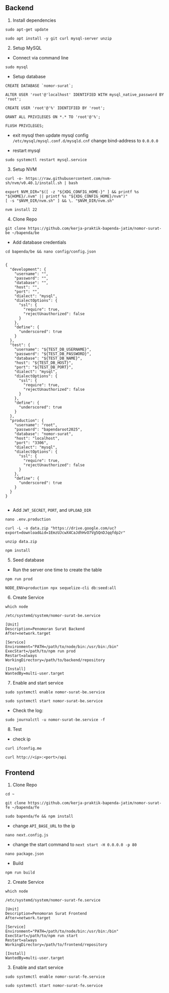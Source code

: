 #

## Backend

1. Install dependencies
```
sudo apt-get update
```
```
sudo apt install -y git curl mysql-server unzip
```

2. Setup MySQL
- Connect via command line
```
sudo mysql
```
- Setup database
```
CREATE DATABASE `nomor-surat`;
```
```
ALTER USER 'root'@'localhost' IDENTIFIED WITH mysql_native_password BY 'root';
```
```
CREATE USER 'root'@'%' IDENTIFIED BY 'root';
```
```
GRANT ALL PRIVILEGES ON *.* TO 'root'@'%';
```
```
FLUSH PRIVILEGES;
```
- exit mysql then update mysql config ```/etc/mysql/mysql.conf.d/mysqld.cnf```
change bind-address to ```0.0.0.0```

- restart mysql
```
sudo systemctl restart mysql.service
```

3. Setup NVM
```
curl -o- https://raw.githubusercontent.com/nvm-sh/nvm/v0.40.1/install.sh | bash
```
```
export NVM_DIR="$([ -z "${XDG_CONFIG_HOME-}" ] && printf %s "${HOME}/.nvm" || printf %s "${XDG_CONFIG_HOME}/nvm")"
[ -s "$NVM_DIR/nvm.sh" ] && \. "$NVM_DIR/nvm.sh"
```
```
nvm install 22
```

4. Clone Repo
```
git clone https://github.com/kerja-praktik-bapenda-jatim/nomor-surat-be ~/bapenda/be
```
- Add database credentials
```
cd bapenda/be && nano config/config.json
```
```

{
  "development": {
    "username": "",
    "password": "",
    "database": "",
    "host": "",
    "port": "",
    "dialect": "mysql",
    "dialectOptions": {
      "ssl": {
        "require": true,
        "rejectUnauthorized": false
      }
    },
    "define": {
      "underscored": true
    }
  },
  "test": {
    "username": "${TEST_DB_USERNAME}",
    "password": "${TEST_DB_PASSWORD}",
    "database": "${TEST_DB_NAME}",
    "host": "${TEST_DB_HOST}",
    "port": "${TEST_DB_PORT}",
    "dialect": "mysql",
    "dialectOptions": {
      "ssl": {
        "require": true,
        "rejectUnauthorized": false
      }
    },
    "define": {
      "underscored": true
    }
  },
  "production": {
    "username": "root",
    "password": "bapendaroot2025",
    "database": "nomor-surat",
    "host": "localhost",
    "port": "3306",
    "dialect": "mysql",
    "dialectOptions": {
      "ssl": {
        "require": true,
        "rejectUnauthorized": false
      }
    },
    "define": {
      "underscored": true
    }
  }
}


```
- Add ```JWT_SECRET```, ```PORT```, and ```UPLOAD_DIR```
```
nano .env.production
```
```
curl -L -o data.zip "https://drive.google.com/uc?export=download&id=1EmzUJcwX4CaJdhHvO7Vg5QnDJqqfdp2r"
```
```
unzip data.zip
```
```
npm install
```

5. Seed database
- Run the server one time to create the table
```
npm run prod
```
```
NODE_ENV=production npx sequelize-cli db:seed:all
```

6. Create Service
```
which node
```
```/etc/systemd/system/nomor-surat-be.service```
```
[Unit]
Description=Penomoran Surat Backend
After=network.target

[Service]
Environment="PATH=/path/to/node/bin:/usr/bin:/bin"
ExecStart=/path/to/npm run prod
Restart=always
WorkingDirectory=/path/to/backend/repository

[Install]
WantedBy=multi-user.target
```

7. Enable and start service
```
sudo systemctl enable nomor-surat-be.service
```
```
sudo systemctl start nomor-surat-be.service
```
- Check the log:
```
sudo journalctl -u nomor-surat-be.service -f
```

8. Test
- check ip
```
curl ifconfig.me
```
```
curl http://<ip>:<port>/api
```


## Frontend
1. Clone Repo
```
cd ~
```
```
git clone https://github.com/kerja-praktik-bapenda-jatim/nomor-surat-fe ~/bapenda/fe
```
```
sudo bapenda/fe && npm install
```
- change ```API_BASE_URL``` to the ip
```
nano next.config.js
```
- change the start command to ```next start -H 0.0.0.0 -p 80```
```
nano package.json
```
- Build
```
npm run build
```

2. Create Service
```
which node
```
```/etc/systemd/system/nomor-surat-fe.service```
```
[Unit]
Description=Penomoran Surat Frontend
After=network.target

[Service]
Environment="PATH=/path/to/node/bin:/usr/bin:/bin"
ExecStart=/path/to/npm run start
Restart=always
WorkingDirectory=/path/to/frontend/repository

[Install]
WantedBy=multi-user.target

```

3. Enable and start service
```
sudo systemctl enable nomor-surat-fe.service
```
```
sudo systemctl start nomor-surat-fe.service
```
